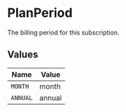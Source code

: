 # PlanPeriod

The billing period for this subscription.


## Values

| Name     | Value    |
| -------- | -------- |
| `MONTH`  | month    |
| `ANNUAL` | annual   |
